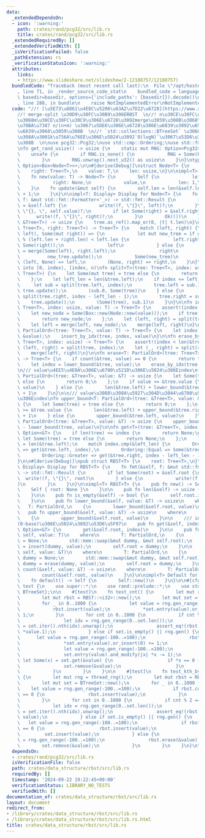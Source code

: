 ```yaml
---
data:
  _extendedDependsOn:
  - icon: ':warning:'
    path: crates/rand/pcg32/src/lib.rs
    title: crates/rand/pcg32/src/lib.rs
  _extendedRequiredBy: []
  _extendedVerifiedWith: []
  _isVerificationFailed: false
  _pathExtension: rs
  _verificationStatusIcon: ':warning:'
  attributes:
    links:
    - https://www.slideshare.net/slideshow/2-12188757/12188757)
  bundledCode: "Traceback (most recent call last):\n  File \"/opt/hostedtoolcache/Python/3.10.15/x64/lib/python3.10/site-packages/onlinejudge_verify/documentation/build.py\"\
    , line 71, in _render_source_code_stat\n    bundled_code = language.bundle(stat.path,\
    \ basedir=basedir, options={'include_paths': [basedir]}).decode()\n  File \"/opt/hostedtoolcache/Python/3.10.15/x64/lib/python3.10/site-packages/onlinejudge_verify/languages/rust.py\"\
    , line 288, in bundle\n    raise NotImplementedError\nNotImplementedError\n"
  code: "//! [\u5E73\u8861\u4E8C\u5206\u63A2\u7D22\u6728](https://www.slideshare.net/slideshow/2-12188757/12188757)\n\
    //! merge-split \u30D9\u30FC\u30B9\u306ERBST  \n//! n\u30CE\u30FC\u30C9\u306E\u6728\
    \u3068m\u30CE\u30FC\u30C9\u306E\u6728\u3092merge\u3059\u308B\u3068\u304D\u3001\
    \u78BA\u7387 n/(n+m) \u3067\u5DE6\u306E\u6728\u306E\u6839\u3092\u65B0\u305F\u306A\
    \u6839\u3068\u3059\u308B  \n//! `std::collections::BTreeSet` \u3068\u7570\u306A\
    \u308A\u3001k\u756A\u76EE\u306E\u5024\u3092`O(logN)`\u3067\u53D6\u308A\u51FA\u305B\
    \u308B  \n\nuse pcg32::Pcg32;\nuse std::cmp::Ordering;\nuse std::fmt::Display;\n\
    \nfn get_rand_usize() -> usize {\n    static mut RNG: Option<Pcg32> = None;\n\
    \    unsafe {\n        if RNG.is_none() {\n            RNG = Some(Pcg32::init_rand());\n\
    \        }\n        RNG.unwrap().next_u32() as usize\n    }\n}\ntype Tree<T> =\
    \ Option<Box<Node<T>>>;\n\n#[derive(Debug)]\nstruct Node<T> {\n    left: Tree<T>,\n\
    \    right: Tree<T>,\n    value: T,\n    len: usize,\n}\n\nimpl<T> Node<T> {\n\
    \    fn new(value: T) -> Node<T> {\n        Self {\n            left: None,\n\
    \            right: None,\n            value,\n            len: 1,\n        }\n\
    \    }\n    fn update(&mut self) {\n        self.len = len(&self.left) + len(&self.right)\
    \ + 1;\n    }\n}\n\nimpl<T: Display> Display for Node<T> {\n    fn fmt(&self,\
    \ f: &mut std::fmt::Formatter<'_>) -> std::fmt::Result {\n        if let Some(left)\
    \ = &self.left {\n            write!(f, \"{}\", left)?;\n        }\n        write!(f,\
    \ \"{}, \", self.value)?;\n        if let Some(right) = &self.right {\n      \
    \      write!(f, \"{}\", right)?;\n        }\n        Ok(())\n    }\n}\n\nfn len<T>(tree:\
    \ &Tree<T>) -> usize {\n    tree.as_ref().map_or(0, |t| t.len)\n}\n\nfn merge<T>(left:\
    \ Tree<T>, right: Tree<T>) -> Tree<T> {\n    match (left, right) {\n        (Some(mut\
    \ left), Some(mut right)) => {\n            let mut new_tree = if get_rand_usize()\
    \ % (left.len + right.len) < left.len {\n                left.right = merge(left.right,\
    \ Some(right));\n                left\n            } else {\n                right.left\
    \ = merge(Some(left), right.left);\n                right\n            };\n  \
    \          new_tree.update();\n            Some(new_tree)\n        }\n       \
    \ (left, None) => left,\n        (None, right) => right,\n    }\n}\n\n/// split\
    \ into [0, index), [index, n)\nfn split<T>(tree: Tree<T>, index: usize) -> (Tree<T>,\
    \ Tree<T>) {\n    let Some(mut tree) = tree else {\n        return (None, None);\n\
    \    };\n    let left_len = len(&tree.left);\n    if index <= left_len {\n   \
    \     let sub = split(tree.left, index);\n        tree.left = sub.1;\n       \
    \ tree.update();\n        (sub.0, Some(tree))\n    } else {\n        let sub =\
    \ split(tree.right, index - left_len - 1);\n        tree.right = sub.0;\n    \
    \    tree.update();\n        (Some(tree), sub.1)\n    }\n}\n\nfn insert_by_idx<T>(tree:\
    \ Tree<T>, index: usize, value: T) -> Tree<T> {\n    assert!(index <= len(&tree));\n\
    \    let new_node = Some(Box::new(Node::new(value)));\n    if tree.is_none() {\n\
    \        return new_node;\n    };\n    let (left, right) = split(tree, index);\n\
    \    let left = merge(left, new_node);\n    merge(left, right)\n}\n\nfn insert<T:\
    \ PartialOrd>(tree: Tree<T>, value: T) -> Tree<T> {\n    let index = lower_bound(&tree,\
    \ &value);\n    insert_by_idx(tree, index, value)\n}\n\nfn erase_by_idx<T>(tree:\
    \ Tree<T>, index: usize) -> Tree<T> {\n    assert!(index < len(&tree));\n    let\
    \ (left, right) = split(tree, index);\n    let (_, right) = split(right, 1);\n\
    \    merge(left, right)\n}\n\nfn erase<T: PartialOrd>(tree: Tree<T>, value: &T)\
    \ -> Tree<T> {\n    if count(&tree, value) == 0 {\n        return tree;\n    }\n\
    \    let index = lower_bound(&tree, value);\n    erase_by_idx(tree, index)\n}\n\
    \n/// value\u4EE5\u4E0A\u306E\u6700\u521D\u306E\u5024\u306Eindex\nfn lower_bound<T:\
    \ PartialOrd>(tree: &Tree<T>, value: &T) -> usize {\n    let Some(tree) = tree\
    \ else {\n        return 0;\n    };\n    if value <= &tree.value {\n        lower_bound(&tree.left,\
    \ value)\n    } else {\n        len(&tree.left) + lower_bound(&tree.right, value)\
    \ + 1\n    }\n}\n\n/// value\u3088\u308A\u5927\u304D\u3044\u6700\u521D\u306E\u5024\
    \u306Eindex\nfn upper_bound<T: PartialOrd>(tree: &Tree<T>, value: &T) -> usize\
    \ {\n    let Some(tree) = tree else {\n        return 0;\n    };\n    if value\
    \ >= &tree.value {\n        len(&tree.left) + upper_bound(&tree.right, value)\
    \ + 1\n    } else {\n        upper_bound(&tree.left, value)\n    }\n}\n\nfn count<T:\
    \ PartialOrd>(tree: &Tree<T>, value: &T) -> usize {\n    upper_bound(tree, value)\
    \ - lower_bound(tree, value)\n}\n\nfn get<T>(tree: &Tree<T>, index: usize) ->\
    \ Option<&T> {\n    if len(tree) <= index {\n        return None;\n    }\n   \
    \ let Some(tree) = tree else {\n        return None;\n    };\n    let left_len\
    \ = len(&tree.left);\n    match index.cmp(&left_len) {\n        Ordering::Less\
    \ => get(&tree.left, index),\n        Ordering::Equal => Some(&tree.value),\n\
    \        Ordering::Greater => get(&tree.right, index - left_len - 1),\n    }\n\
    }\n\n#[derive(Debug)]\npub struct RBST<T> {\n    root: Tree<T>,\n}\n\nimpl<T:\
    \ Display> Display for RBST<T> {\n    fn fmt(&self, f: &mut std::fmt::Formatter<'_>)\
    \ -> std::fmt::Result {\n        if let Some(root) = &self.root {\n          \
    \  write!(f, \"{}\", root)\n        } else {\n            write!(f, \"Empty\"\
    )\n        }\n    }\n}\n\nimpl<T> RBST<T> {\n    pub fn new() -> Self {\n    \
    \    Self { root: None }\n    }\n\n    pub fn len(&self) -> usize {\n        len(&self.root)\n\
    \    }\n\n    pub fn is_empty(&self) -> bool {\n        self.root.is_none()\n\
    \    }\n\n    pub fn lower_bound(&self, value: &T) -> usize\n    where\n     \
    \   T: PartialOrd,\n    {\n        lower_bound(&self.root, value)\n    }\n\n \
    \   pub fn upper_bound(&self, value: &T) -> usize\n    where\n        T: PartialOrd,\n\
    \    {\n        upper_bound(&self.root, value)\n    }\n\n    /// index\u756A\u76EE\
    (0-base)\u306E\u5024\u3092\u53D6\u5F97\n    pub fn get(&self, index: usize) ->\
    \ Option<&T> {\n        get(&self.root, index)\n    }\n\n    pub fn insert(&mut\
    \ self, value: T)\n    where\n        T: PartialOrd,\n    {\n        let mut dummy\
    \ = None;\n        std::mem::swap(&mut dummy, &mut self.root);\n        dummy\
    \ = insert(dummy, value);\n        self.root = dummy;\n    }\n\n    pub fn erase(&mut\
    \ self, value: &T)\n    where\n        T: PartialOrd,\n    {\n        let mut\
    \ dummy = None;\n        std::mem::swap(&mut dummy, &mut self.root);\n       \
    \ dummy = erase(dummy, value);\n        self.root = dummy;\n    }\n\n    pub fn\
    \ count(&self, value: &T) -> usize\n    where\n        T: PartialOrd,\n    {\n\
    \        count(&self.root, value)\n    }\n}\n\nimpl<T> Default for RBST<T> {\n\
    \    fn default() -> Self {\n        Self::new()\n    }\n}\n\n#[cfg(test)]\nmod\
    \ test {\n    use super::*;\n    use rand::prelude::*;\n    use std::collections::{BTreeMap,\
    \ BTreeSet};\n\n    #[test]\n    fn test_cnt() {\n        let mut rng = thread_rng();\n\
    \        let mut rbst = RBST::<i32>::new();\n        let mut set = BTreeMap::new();\n\
    \        for _ in 0..1000 {\n            let value = rng.gen_range(-100..=100);\n\
    \            rbst.insert(value);\n            *set.entry(value).or_insert(0) +=\
    \ 1;\n        }\n        for cnt in 0..1000 {\n            if cnt % 2 == 0 {\n\
    \                let idx = rng.gen_range(0..set.len());\n                let value\
    \ = set.iter().nth(idx).unwrap();\n                assert_eq!(rbst.count(value.0),\
    \ *value.1);\n            } else if set.is_empty() || rng.gen() {\n          \
    \      let value = rng.gen_range(-100..=100);\n                rbst.insert(value);\n\
    \                *set.entry(value).or_insert(0) += 1;\n            } else {\n\
    \                let value = rng.gen_range(-100..=100);\n                rbst.erase(&value);\n\
    \                set.entry(value).and_modify(|x| *x -= 1);\n                if\
    \ let Some(x) = set.get(&value) {\n                    if *x == 0 {\n        \
    \                set.remove(&value);\n                    }\n                }\n\
    \            }\n        }\n    }\n\n    #[test]\n    fn test_kth_by_no_dups()\
    \ {\n        let mut rng = thread_rng();\n        let mut rbst = RBST::<i32>::new();\n\
    \        let mut set = BTreeSet::new();\n        for _ in 0..1000 {\n        \
    \    let value = rng.gen_range(-100..=100);\n            if rbst.count(&value)\
    \ == 0 {\n                rbst.insert(value);\n            }\n            set.insert(value);\n\
    \        }\n        for cnt in 0..1000 {\n            if cnt % 2 == 0 {\n    \
    \            let idx = rng.gen_range(0..set.len());\n                let value\
    \ = set.iter().nth(idx).unwrap();\n                assert_eq!(rbst.get(idx).unwrap(),\
    \ value);\n            } else if set.is_empty() || rng.gen() {\n             \
    \   let value = rng.gen_range(-100..=100);\n                if rbst.count(&value)\
    \ == 0 {\n                    rbst.insert(value);\n                }\n       \
    \         set.insert(value);\n            } else {\n                let value\
    \ = rng.gen_range(-100..=100);\n                rbst.erase(&value);\n        \
    \        set.remove(&value);\n            }\n        }\n    }\n}\n"
  dependsOn:
  - crates/rand/pcg32/src/lib.rs
  isVerificationFile: false
  path: crates/data_structure/rbst/src/lib.rs
  requiredBy: []
  timestamp: '2024-09-22 19:22:45+09:00'
  verificationStatus: LIBRARY_NO_TESTS
  verifiedWith: []
documentation_of: crates/data_structure/rbst/src/lib.rs
layout: document
redirect_from:
- /library/crates/data_structure/rbst/src/lib.rs
- /library/crates/data_structure/rbst/src/lib.rs.html
title: crates/data_structure/rbst/src/lib.rs
---
```

